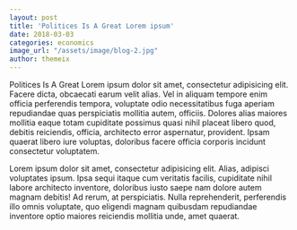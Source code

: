 ```yaml
---
layout: post
title: 'Politices Is A Great Lorem ipsum'
date: 2018-03-03
categories: economics
image_url: "/assets/image/blog-2.jpg"
author: themeix
---
```


Politices Is A Great Lorem ipsum dolor sit amet, consectetur adipisicing elit. Facere dicta, obcaecati earum velit alias. Vel in aliquam tempore enim officia perferendis tempora, voluptate odio necessitatibus fuga aperiam repudiandae quas perspiciatis mollitia autem, officiis. Dolores alias maiores mollitia eaque totam cupiditate possimus quasi nihil placeat libero quod, debitis reiciendis, officia, architecto error aspernatur, provident. Ipsam quaerat libero iure voluptas, doloribus facere officia corporis incidunt consectetur voluptatem.

Lorem ipsum dolor sit amet, consectetur adipisicing elit. Alias, adipisci voluptates ipsum. Ipsa sequi itaque cum veritatis facilis, cupiditate nihil labore architecto inventore, doloribus iusto saepe nam dolore autem magnam debitis! Ad rerum, at perspiciatis. Nulla reprehenderit, perferendis illo omnis voluptate, quo eligendi magnam quibusdam repudiandae inventore optio maiores reiciendis mollitia unde, amet quaerat.
